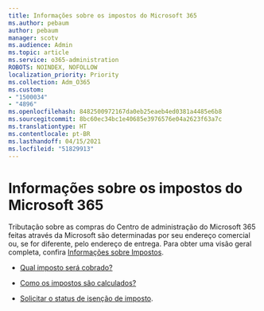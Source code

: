 ```yaml
---
title: Informações sobre os impostos do Microsoft 365
ms.author: pebaum
author: pebaum
manager: scotv
ms.audience: Admin
ms.topic: article
ms.service: o365-administration
ROBOTS: NOINDEX, NOFOLLOW
localization_priority: Priority
ms.collection: Adm_O365
ms.custom:
- "1500034"
- "4896"
ms.openlocfilehash: 8482500972167da0eb25eaeb4ed0381a4485e6b8
ms.sourcegitcommit: 8bc60ec34bc1e40685e3976576e04a2623f63a7c
ms.translationtype: HT
ms.contentlocale: pt-BR
ms.lasthandoff: 04/15/2021
ms.locfileid: "51829913"
---
```

# <a name="microsoft-365-tax-information"></a>Informações sobre os impostos do Microsoft 365

Tributação sobre as compras do Centro de administração do Microsoft 365 feitas através da Microsoft são determinadas por seu endereço comercial ou, se for diferente, pelo endereço de entrega. Para obter uma visão geral completa, confira [Informações sobre Impostos](https://docs.microsoft.com/microsoft-365/commerce/billing-and-payments/tax-information?view=o365-worldwide).

- [Qual imposto será cobrado?](https://docs.microsoft.com/microsoft-365/commerce/billing-and-payments/tax-information?view=o365-worldwide#what-tax-will-i-be-charged) 

- [Como os impostos são calculados?](https://docs.microsoft.com/microsoft-365/commerce/billing-and-payments/tax-information?view=o365-worldwide#how-taxes-are-calculated)

- [Solicitar o status de isenção de imposto](https://docs.microsoft.com/microsoft-365/commerce/billing-and-payments/tax-information?view=o365-worldwide#apply-for-tax-exempt-status).
